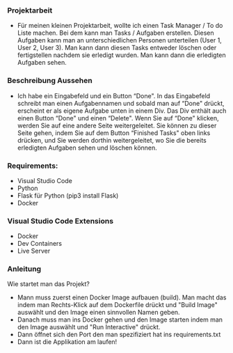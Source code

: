 ### Projektarbeit
- Für meinen kleinen Projektarbeit, wollte ich einen Task Manager / To do Liste machen. Bei dem kann man Tasks / Aufgaben erstellen. Diesen Aufgaben kann man an unterschiedlichen Personen unterteilen (User 1, User 2, User 3). Man kann dann diesen Tasks entweder löschen oder fertigstellen nachdem sie erledigt wurden. Man kann dann die erledigten Aufgaben sehen.

### Beschreibung Aussehen
- Ich habe ein Eingabefeld und ein Button “Done". In das Eingabefeld schreibt man einen Aufgabennamen und sobald man auf “Done" drückt, erscheint er als eigene Aufgabe unten in einem Div. Das Div enthält auch einen Button “Done" und einen “Delete". Wenn Sie auf “Done" klicken, werden Sie auf eine andere Seite weitergeleitet. Sie können zu dieser Seite gehen, indem Sie auf dem Button “Finished Tasks" oben links drücken, und Sie werden dorthin weitergeleitet, wo Sie die bereits erledigten Aufgaben sehen und löschen können.

### Requirements:
- Visual Studio Code
- Python
- Flask für Python (pip3 install Flask)
- Docker

### Visual Studio Code Extensions
- Docker
- Dev Containers
- Live Server

### Anleitung
Wie startet man das Projekt?
- Mann muss zuerst einen Docker Image aufbauen (build). Man macht das indem man Rechts-Klick auf dem Dockerfile drückt und "Build Image" auswählt und den Image einen sinnvollen Namen geben.
- Danach muss man ins Docker gehen und den Image starten indem man den Image auswählt und "Run Interactive" drückt.
- Dann öffnet sich den Port den man spezifiziert hat ins requirements.txt
- Dann ist die Applikation am laufen!

